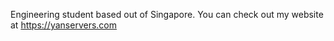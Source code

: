 Engineering student based out of Singapore. 
You can check out my website at https://yanservers.com
